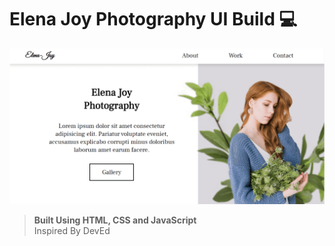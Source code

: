 # Elena Joy Photography UI Build 💻

![screenshot](img/Screenshot.png)

>**Built Using HTML, CSS and JavaScript**<br/>
> Inspired By DevEd
